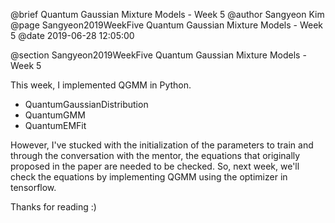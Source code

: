 @brief Quantum Gaussian Mixture Models - Week 5
@author Sangyeon Kim
@page Sangyeon2019WeekFive Quantum Gaussian Mixture Models - Week 5
@date 2019-06-28 12:05:00

@section Sangyeon2019WeekFive Quantum Gaussian Mixture Models - Week 5

This week, I implemented QGMM in Python.
<br>
* QuantumGaussianDistribution
* QuantumGMM
* QuantumEMFit

However, I've stucked with the initialization of the parameters to train and through the conversation with the mentor, the equations that originally proposed in the paper are needed to be checked. So, next week, we'll check the equations by implementing QGMM using the optimizer in tensorflow.

Thanks for reading :)
